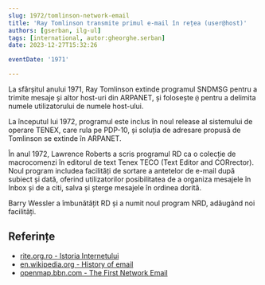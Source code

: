 ```yaml
---
slug: 1972/tomlinson-network-email
title: 'Ray Tomlinson transmite primul e-mail în rețea (user@host)'
authors: [gserban, ilg-ul]
tags: [international, autor:gheorghe.serban]
date: 2023-12-27T15:32:26

eventDate: '1971'

---
```


La sfârșitul anului 1971, Ray Tomlinson extinde programul SNDMSG pentru a
trimite mesaje și altor host-uri din ARPANET, și folosește `@` pentru
a delimita numele utilizatorului de numele host-ului.

<!-- truncate -->

La începutul lui 1972, programul este inclus în noul release al sistemului
de operare TENEX, care rula pe PDP-10, și soluția de adresare propusă
de Tomlinson se extinde în ARPANET.

În anul 1972, Lawrence Roberts a scris programul RD ca o colecție de
macrocomenzi în editorul de text Tenex TECO (Text Editor and CORrector).
Noul program includea facilități de sortare a antetelor de e-mail după
subiect și dată, oferind utilizatorilor posibilitatea de a organiza
mesajele în Inbox și de a citi, salva și șterge mesajele în ordinea dorită.

Barry Wessler a îmbunătățit RD și a numit noul program NRD, adăugând noi
facilități.

## Referințe

- [rite.org.ro - Istoria Internetului](https://rite.org.ro/istoria-internetului/)
- [en.wikipedia.org - History of email](https://en.wikipedia.org/wiki/History_of_email)
- [openmap.bbn.com - The First Network Email](https://web.archive.org/web/20140209064041/http://openmap.bbn.com/~tomlinso/ray/firstemailframe.html)
